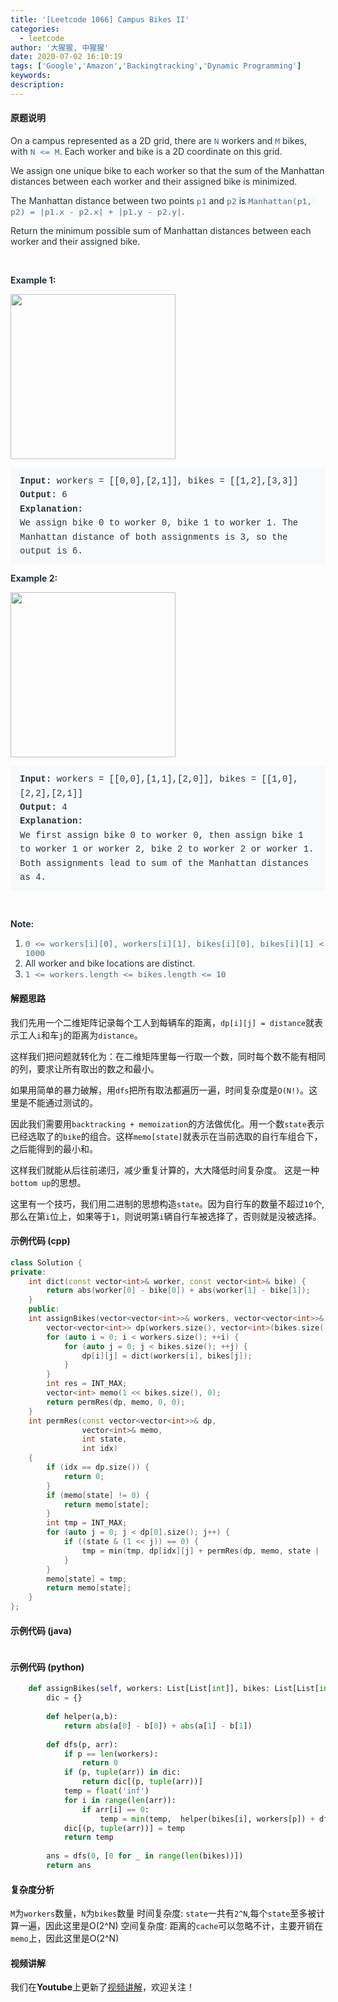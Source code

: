 ```yaml
---
title: '[Leetcode 1066] Campus Bikes II'
categories:
  - leetcode
author: '大猩猩, 中猩猩'
date: 2020-07-02 16:10:19
tags: ['Google','Amazon','Backingtracking','Dynamic Programming']
keywords:
description:
---
```

#### 原题说明
<p style="font-size: 14px; margin-bottom: 1em; color: rgb(38, 50, 56); font-family: -apple-system, system-ui, &quot;Segoe UI&quot;, &quot;PingFang SC&quot;, &quot;Hiragino Sans GB&quot;, &quot;Microsoft YaHei&quot;, &quot;Helvetica Neue&quot;, Helvetica, Arial, sans-serif, &quot;Apple Color Emoji&quot;, &quot;Segoe UI Emoji&quot;, &quot;Segoe UI Symbol&quot;;">On a campus represented as a 2D grid, there are&nbsp;<code style="font-family: monospace; font-size: 13px; color: rgb(84, 110, 122); background-color: rgb(247, 249, 250); border-radius: 3px;">N</code>&nbsp;workers and&nbsp;<code style="font-family: monospace; font-size: 13px; color: rgb(84, 110, 122); background-color: rgb(247, 249, 250); border-radius: 3px;">M</code>&nbsp;bikes, with&nbsp;<code style="font-family: monospace; font-size: 13px; color: rgb(84, 110, 122); background-color: rgb(247, 249, 250); border-radius: 3px;">N &lt;= M</code>. Each worker and bike is a 2D coordinate on this grid.</p><p style="font-size: 14px; margin-bottom: 1em; color: rgb(38, 50, 56); font-family: -apple-system, system-ui, &quot;Segoe UI&quot;, &quot;PingFang SC&quot;, &quot;Hiragino Sans GB&quot;, &quot;Microsoft YaHei&quot;, &quot;Helvetica Neue&quot;, Helvetica, Arial, sans-serif, &quot;Apple Color Emoji&quot;, &quot;Segoe UI Emoji&quot;, &quot;Segoe UI Symbol&quot;;">We assign one unique bike to each worker so that the sum of the Manhattan distances between each worker and their assigned bike is minimized.</p><p style="font-size: 14px; margin-bottom: 1em; color: rgb(38, 50, 56); font-family: -apple-system, system-ui, &quot;Segoe UI&quot;, &quot;PingFang SC&quot;, &quot;Hiragino Sans GB&quot;, &quot;Microsoft YaHei&quot;, &quot;Helvetica Neue&quot;, Helvetica, Arial, sans-serif, &quot;Apple Color Emoji&quot;, &quot;Segoe UI Emoji&quot;, &quot;Segoe UI Symbol&quot;;">The Manhattan distance between two points&nbsp;<code style="font-family: monospace; font-size: 13px; color: rgb(84, 110, 122); background-color: rgb(247, 249, 250); border-radius: 3px;">p1</code>&nbsp;and&nbsp;<code style="font-family: monospace; font-size: 13px; color: rgb(84, 110, 122); background-color: rgb(247, 249, 250); border-radius: 3px;">p2</code>&nbsp;is&nbsp;<code style="font-family: monospace; font-size: 13px; color: rgb(84, 110, 122); background-color: rgb(247, 249, 250); border-radius: 3px;">Manhattan(p1, p2) = |p1.x - p2.x| + |p1.y - p2.y|</code>.</p><p style="font-size: 14px; margin-bottom: 1em; color: rgb(38, 50, 56); font-family: -apple-system, system-ui, &quot;Segoe UI&quot;, &quot;PingFang SC&quot;, &quot;Hiragino Sans GB&quot;, &quot;Microsoft YaHei&quot;, &quot;Helvetica Neue&quot;, Helvetica, Arial, sans-serif, &quot;Apple Color Emoji&quot;, &quot;Segoe UI Emoji&quot;, &quot;Segoe UI Symbol&quot;;">Return the minimum possible sum of Manhattan distances between each worker and their assigned bike.</p><p style="font-size: 14px; margin-bottom: 1em; color: rgb(38, 50, 56); font-family: -apple-system, system-ui, &quot;Segoe UI&quot;, &quot;PingFang SC&quot;, &quot;Hiragino Sans GB&quot;, &quot;Microsoft YaHei&quot;, &quot;Helvetica Neue&quot;, Helvetica, Arial, sans-serif, &quot;Apple Color Emoji&quot;, &quot;Segoe UI Emoji&quot;, &quot;Segoe UI Symbol&quot;;">&nbsp;</p><p style="font-size: 14px; margin-bottom: 1em; color: rgb(38, 50, 56); font-family: -apple-system, system-ui, &quot;Segoe UI&quot;, &quot;PingFang SC&quot;, &quot;Hiragino Sans GB&quot;, &quot;Microsoft YaHei&quot;, &quot;Helvetica Neue&quot;, Helvetica, Arial, sans-serif, &quot;Apple Color Emoji&quot;, &quot;Segoe UI Emoji&quot;, &quot;Segoe UI Symbol&quot;;"><span style="font-weight: bolder;">Example 1:</span></p><p style="font-size: 14px; margin-bottom: 1em; color: rgb(38, 50, 56); font-family: -apple-system, system-ui, &quot;Segoe UI&quot;, &quot;PingFang SC&quot;, &quot;Hiragino Sans GB&quot;, &quot;Microsoft YaHei&quot;, &quot;Helvetica Neue&quot;, Helvetica, Arial, sans-serif, &quot;Apple Color Emoji&quot;, &quot;Segoe UI Emoji&quot;, &quot;Segoe UI Symbol&quot;;"><img alt="" src="https://assets.leetcode.com/uploads/2019/03/06/1261_example_1_v2.png" style="border-style: none; max-width: 100%; height: 264px; width: 264px;"></p><pre style="font-family: SFMono-Regular, Consolas, &quot;Liberation Mono&quot;, Menlo, Courier, monospace; margin-bottom: 1em; background: rgb(247, 249, 250); padding: 10px 15px; color: rgb(38, 50, 56); line-height: 1.6; border-radius: 3px; white-space: pre-wrap;"><span style="font-weight: bolder;">Input: </span>workers = <span id="example-input-1-1">[[0,0],[2,1]]</span>, bikes = <span id="example-input-1-2">[[1,2],[3,3]]</span>
<span style="font-weight: bolder;">Output: </span><span id="example-output-1">6</span>
<span style="font-weight: bolder;">Explanation: </span>
We assign bike 0 to worker 0, bike 1 to worker 1. The Manhattan distance of both assignments is 3, so the output is 6.
</pre><p style="font-size: 14px; margin-bottom: 1em; color: rgb(38, 50, 56); font-family: -apple-system, system-ui, &quot;Segoe UI&quot;, &quot;PingFang SC&quot;, &quot;Hiragino Sans GB&quot;, &quot;Microsoft YaHei&quot;, &quot;Helvetica Neue&quot;, Helvetica, Arial, sans-serif, &quot;Apple Color Emoji&quot;, &quot;Segoe UI Emoji&quot;, &quot;Segoe UI Symbol&quot;;"><span style="font-weight: bolder;">Example 2:</span></p><p style="font-size: 14px; margin-bottom: 1em; color: rgb(38, 50, 56); font-family: -apple-system, system-ui, &quot;Segoe UI&quot;, &quot;PingFang SC&quot;, &quot;Hiragino Sans GB&quot;, &quot;Microsoft YaHei&quot;, &quot;Helvetica Neue&quot;, Helvetica, Arial, sans-serif, &quot;Apple Color Emoji&quot;, &quot;Segoe UI Emoji&quot;, &quot;Segoe UI Symbol&quot;;"><img alt="" src="https://assets.leetcode.com/uploads/2019/03/06/1261_example_2_v2.png" style="border-style: none; max-width: 100%; height: 264px; width: 264px;"></p><pre style="font-family: SFMono-Regular, Consolas, &quot;Liberation Mono&quot;, Menlo, Courier, monospace; margin-bottom: 1em; background: rgb(247, 249, 250); padding: 10px 15px; color: rgb(38, 50, 56); line-height: 1.6; border-radius: 3px; white-space: pre-wrap;"><span style="font-weight: bolder;">Input: </span>workers = <span id="example-input-2-1">[[0,0],[1,1],[2,0]]</span>, bikes = <span id="example-input-2-2">[[1,0],[2,2],[2,1]]</span>
<span style="font-weight: bolder;">Output: </span><span id="example-output-2">4</span>
<span style="font-weight: bolder;">Explanation: </span>
We first assign bike 0 to worker 0, then assign bike 1 to worker 1 or worker 2, bike 2 to worker 2 or worker 1. Both assignments lead to sum of the Manhattan distances as 4.
</pre><p style="font-size: 14px; margin-bottom: 1em; color: rgb(38, 50, 56); font-family: -apple-system, system-ui, &quot;Segoe UI&quot;, &quot;PingFang SC&quot;, &quot;Hiragino Sans GB&quot;, &quot;Microsoft YaHei&quot;, &quot;Helvetica Neue&quot;, Helvetica, Arial, sans-serif, &quot;Apple Color Emoji&quot;, &quot;Segoe UI Emoji&quot;, &quot;Segoe UI Symbol&quot;;">&nbsp;</p><p style="font-size: 14px; margin-bottom: 1em; color: rgb(38, 50, 56); font-family: -apple-system, system-ui, &quot;Segoe UI&quot;, &quot;PingFang SC&quot;, &quot;Hiragino Sans GB&quot;, &quot;Microsoft YaHei&quot;, &quot;Helvetica Neue&quot;, Helvetica, Arial, sans-serif, &quot;Apple Color Emoji&quot;, &quot;Segoe UI Emoji&quot;, &quot;Segoe UI Symbol&quot;;"><span style="font-weight: bolder;">Note:</span></p><ol style="margin-bottom: 1em; color: rgb(38, 50, 56); font-family: -apple-system, system-ui, &quot;Segoe UI&quot;, &quot;PingFang SC&quot;, &quot;Hiragino Sans GB&quot;, &quot;Microsoft YaHei&quot;, &quot;Helvetica Neue&quot;, Helvetica, Arial, sans-serif, &quot;Apple Color Emoji&quot;, &quot;Segoe UI Emoji&quot;, &quot;Segoe UI Symbol&quot;;"><li><code style="font-family: monospace; font-size: 13px; color: rgb(84, 110, 122); background-color: rgb(247, 249, 250); border-radius: 3px;">0 &lt;= workers[i][0], workers[i][1], bikes[i][0], bikes[i][1] &lt; 1000</code></li><li>All worker and bike locations are distinct.</li><li><code style="font-family: monospace; font-size: 13px; color: rgb(84, 110, 122); background-color: rgb(247, 249, 250); border-radius: 3px;">1 &lt;= workers.length &lt;= bikes.length &lt;= 10</code></li></ol>
<!--more-->

#### 解题思路
我们先用一个二维矩阵记录每个工人到每辆车的距离，`dp[i][j] = distance`就表示工人`i`和车`j`的距离为`distance`。

这样我们把问题就转化为：在二维矩阵里每一行取一个数，同时每个数不能有相同的列，要求让所有取出的数之和最小。

如果用简单的暴力破解，用`dfs`把所有取法都遍历一遍，时间复杂度是`O(N!)`。这里是不能通过测试的。

因此我们需要用`backtracking + memoization`的方法做优化。用一个数`state`表示已经选取了的`bike`的组合。这样`memo[state]`就表示在当前选取的自行车组合下，之后能得到的最小和。

这样我们就能从后往前递归，减少重复计算的，大大降低时间复杂度。
这是一种`bottom up`的思想。

这里有一个技巧，我们用二进制的思想构造`state`。因为自行车的数量不超过`10`个,那么在第`i`位上，如果等于`1`，则说明第`i`辆自行车被选择了，否则就是没被选择。

#### 示例代码 (cpp)
```cpp
class Solution {
private:
    int dict(const vector<int>& worker, const vector<int>& bike) {
        return abs(worker[0] - bike[0]) + abs(worker[1] - bike[1]);
    }
    public:
    int assignBikes(vector<vector<int>>& workers, vector<vector<int>>& bikes) {
        vector<vector<int>> dp(workers.size(), vector<int>(bikes.size(), 0));
        for (auto i = 0; i < workers.size(); ++i) {
            for (auto j = 0; j < bikes.size(); ++j) {
                dp[i][j] = dict(workers[i], bikes[j]);
            }
        }
        int res = INT_MAX;
        vector<int> memo(1 << bikes.size(), 0);
        return permRes(dp, memo, 0, 0);
    }
    int permRes(const vector<vector<int>>& dp, 
                vector<int>& memo, 
                int state, 
                int idx) 
    {
        if (idx == dp.size()) {
            return 0;
        }
        if (memo[state] != 0) {
            return memo[state];
        }
        int tmp = INT_MAX;
        for (auto j = 0; j < dp[0].size(); j++) {
            if ((state & (1 << j)) == 0) {
                tmp = min(tmp, dp[idx][j] + permRes(dp, memo, state | (1<<j), idx + 1));
            }
        }
        memo[state] = tmp;
        return memo[state];
    }
};
```

#### 示例代码 (java)
```java

```

#### 示例代码 (python)
```python
    def assignBikes(self, workers: List[List[int]], bikes: List[List[int]]) -> int:
        dic = {}
        
        def helper(a,b):
            return abs(a[0] - b[0]) + abs(a[1] - b[1])
        
        def dfs(p, arr):
            if p == len(workers):
                return 0
            if (p, tuple(arr)) in dic:
                return dic[(p, tuple(arr))]
            temp = float('inf')
            for i in range(len(arr)):
                if arr[i] == 0:
                    temp = min(temp,  helper(bikes[i], workers[p]) + dfs(p + 1, arr[:i] + [1] + arr[i + 1:]))
            dic[(p, tuple(arr))] = temp
            return temp
        
        ans = dfs(0, [0 for _ in range(len(bikes))])
        return ans
```

#### 复杂度分析
`M`为`workers`数量，`N`为`bikes`数量
时间复杂度: `state`一共有`2^N`,每个`state`至多被计算一遍，因此这里是O(2^N)
空间复杂度: 距离的`cache`可以忽略不计，主要开销在`memo`上，因此这里是O(2^N)

#### 视频讲解 
我们在**Youtube**上更新了[视频讲解](https://youtu.be/GSc-F_jlYWk)，欢迎关注！